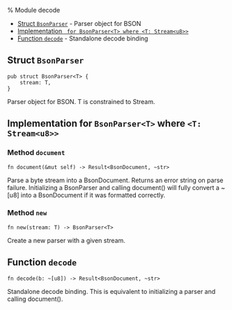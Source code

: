 % Module decode

<div class='index'>

* [Struct `BsonParser`](#struct-bsonparser) - Parser object for BSON
* [Implementation ` for BsonParser<T> where <T: Stream<u8>>`](#implementation-for-bsonparsert-where-t-streamu8)
* [Function `decode`](#function-decode) - Standalone decode binding

</div>

## Struct `BsonParser`

~~~ {.rust}
pub struct BsonParser<T> {
    stream: T,
}
~~~

Parser object for BSON. T is constrained to Stream<u8>.

## Implementation for `BsonParser<T>` where `<T: Stream<u8>>`

### Method `document`

~~~ {.rust}
fn document(&mut self) -> Result<BsonDocument, ~str>
~~~

Parse a byte stream into a BsonDocument. Returns an error string on parse failure.
Initializing a BsonParser and calling document() will fully convert a ~[u8]
into a BsonDocument if it was formatted correctly.

### Method `new`

~~~ {.rust}
fn new(stream: T) -> BsonParser<T>
~~~

Create a new parser with a given stream.

## Function `decode`

~~~ {.rust}
fn decode(b: ~[u8]) -> Result<BsonDocument, ~str>
~~~

Standalone decode binding.
This is equivalent to initializing a parser and calling document().

